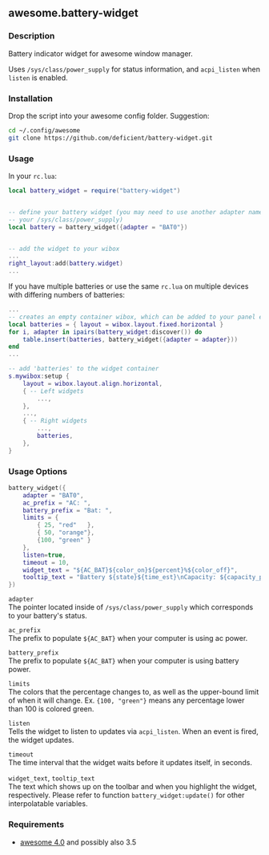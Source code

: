## awesome.battery-widget

### Description

Battery indicator widget for awesome window manager.

Uses `/sys/class/power_supply` for status information, and `acpi_listen` when
`listen` is enabled.


### Installation

Drop the script into your awesome config folder. Suggestion:

```bash
cd ~/.config/awesome
git clone https://github.com/deficient/battery-widget.git
```


### Usage

In your `rc.lua`:

```lua
local battery_widget = require("battery-widget")


-- define your battery widget (you may need to use another adapter name as in
-- your /sys/class/power_supply)
local battery = battery_widget({adapter = "BAT0"})


-- add the widget to your wibox
...
right_layout:add(battery.widget)
...
```

If you have multiple batteries or use the same `rc.lua` on multiple devices with differing numbers of batteries:

```lua
...
-- creates an empty container wibox, which can be added to your panel even if its empty
local batteries = { layout = wibox.layout.fixed.horizontal }
for i, adapter in ipairs(battery_widget:discover()) do
    table.insert(batteries, battery_widget({adapter = adapter}))
end
...

-- add 'batteries' to the widget container
s.mywibox:setup {
    layout = wibox.layout.align.horizontal,
    { -- Left widgets
        ...,
    },
    ...,
    { -- Right widgets
        ...,
        batteries,
    },
}
```

### Usage Options

```lua
battery_widget({
    adapter = "BAT0",
    ac_prefix = "AC: ",
    battery_prefix = "Bat: ",
    limits = {
        { 25, "red"   },
        { 50, "orange"},
        {100, "green" }
    },
    listen=true,
    timeout = 10,
    widget_text = "${AC_BAT}${color_on}${percent}%${color_off}",
    tooltip_text = "Battery ${state}${time_est}\nCapacity: ${capacity_percent}%"
})
```

`adapter`  
The pointer located inside of `/sys/class/power_supply` which corresponds to your battery's status.

`ac_prefix`  
The prefix to populate `${AC_BAT}` when your computer is using ac power.

`battery_prefix`  
The prefix to populate `${AC_BAT}` when your computer is using battery power.

`limits`  
The colors that the percentage changes to, as well as the upper-bound limit of when it will change. Ex. `{100, "green"}` means any percentage lower than 100 is colored green.

`listen`  
Tells the widget to listen to updates via `acpi_listen`. When an event is fired, the widget updates.

`timeout`  
The time interval that the widget waits before it updates itself, in seconds.

`widget_text`, `tooltip_text`  
The text which shows up on the toolbar and when you highlight the widget, respectively. Please refer to function `battery_widget:update()` for other interpolatable variables.


### Requirements

* [awesome 4.0](http://awesome.naquadah.org/) and possibly also 3.5


